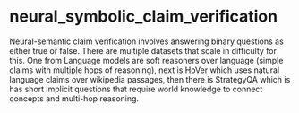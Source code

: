 # neural_symbolic_claim_verification
Neural-semantic claim verification involves answering binary questions as either true or false. There are multiple datasets that scale in difficulty for this. One from Language models are soft reasoners over language (simple claims with multiple hops of reasoning), next is HoVer which uses natural language claims over wikipedia passages, then there is StrategyQA which is has short implicit questions that require world knowledge to connect concepts and multi-hop reasoning.
